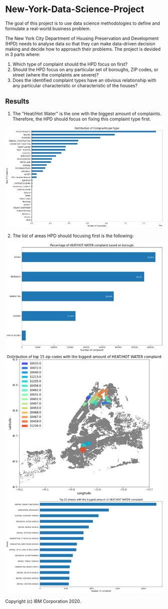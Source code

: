 # New-York-Data-Science-Project

The goal of this project is to use data science methodologies to define and formulate a real-world business problem. 

The New York City Department of Housing Preservation and Development (HPD) needs to analyse data so that they can make data-driven decision making and decide how to approach their problems. The project is devided in 3 parts where:

1. Which type of complaint should the HPD focus on first?
2. Should the HPD focus on any particular set of boroughs, ZIP codes, or street (where the complaints are severe)?
3. Does the identified complaint types have an obvious relationship with any particular characteristic or characteristic of the houses?

## Results

1. The "Heat/Hot Water" is the one with the biggest amount of complaints. Therefore, the HPD should focus on fixing this complaint type first.

<img src="complaints_per_type.png" width="600">

2. The list of areas HPD should focusing first is the following:
 
<td><img src="complaint_per_borough.png" width=600></td>
<td><img src="complaint_per_15zip.png" width=600></td>
<td><img src="complaint_per_15streets.png" width=600></td>






Copyright (c) IBM Corporation 2020.
